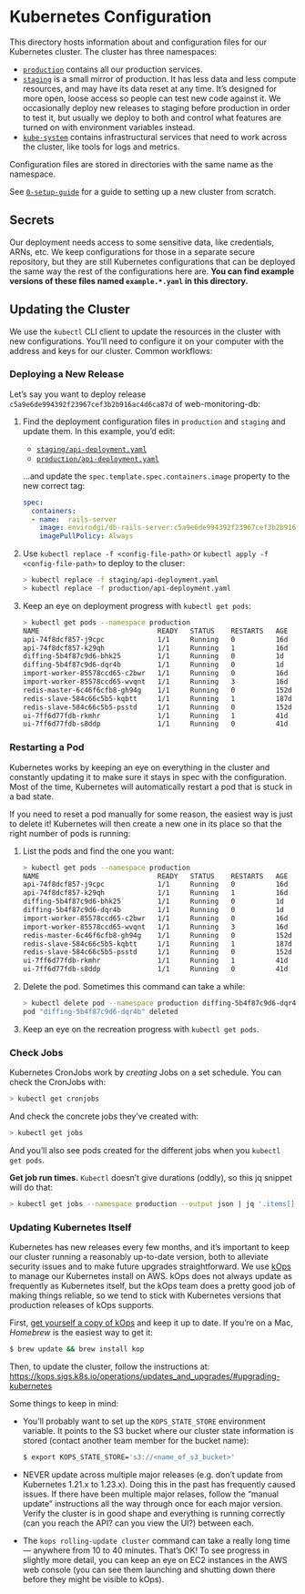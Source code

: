 # Kubernetes Configuration

This directory hosts information about and configuration files for our Kubernetes cluster. The cluster has three namespaces:

- [`production`](./production) contains all our production services.
- [`staging`](./staging) is a small mirror of production. It has less data and less compute resources, and may have its data reset at any time. It’s designed for more open, loose access so people can test new code against it. We occasionally deploy new releases to staging before production in order to test it, but usually we deploy to both and control what features are turned on with environment variables instead.
- [`kube-system`](./kube-system) contains infrastructural services that need to work across the cluster, like tools for logs and metrics.

Configuration files are stored in directories with the same name as the namespace.

See [`0-setup-guide`](./0-setup-guide) for a guide to setting up a new cluster from scratch.


## Secrets

Our deployment needs access to some sensitive data, like credentials, ARNs, etc. We keep configurations for those in a separate secure repository, but they are still Kubernetes configurations that can be deployed the same way the rest of the configurations here are. **You can find example versions of these files named `example.*.yaml` in this directory.**


## Updating the Cluster

We use the `kubectl` CLI client to update the resources in the cluster with new configurations. You’ll need to configure it on your computer with the address and keys for our cluster. Common workflows:


### Deploying a New Release

Let’s say you want to deploy release `c5a9e6de994392f23967cef3b2b916ac4d6ca87d` of web-monitoring-db:

1. Find the deployment configuration files in `production` and `staging` and update them. In this example, you’d edit:

    - [`staging/api-deployment.yaml`](./staging/api-deployment.yaml)
    - [`production/api-deployment.yaml`](./production/api-deployment.yaml)
    
    …and update the `spec.template.spec.containers.image` property to the new correct tag:
    
    ```yaml
    spec:
      containers:
      - name:  rails-server
        image: envirodgi/db-rails-server:c5a9e6de994392f23967cef3b2b916ac4d6ca87d
        imagePullPolicy: Always
    ```

2. Use `kubectl replace -f <config-file-path>` or `kubectl apply -f <config-file-path>` to deploy to the cluser:

    ```sh
    > kubectl replace -f staging/api-deployment.yaml
    > kubectl replace -f production/api-deployment.yaml
    ```

3. Keep an eye on deployment progress with `kubectl get pods`:

    ```sh
    > kubectl get pods --namespace production
    NAME                             READY   STATUS    RESTARTS   AGE
    api-74f8dcf857-j9cpc             1/1     Running   0          16d
    api-74f8dcf857-k29qh             1/1     Running   1          16d
    diffing-5b4f87c9d6-bhk25         1/1     Running   0          1d
    diffing-5b4f87c9d6-dqr4b         1/1     Running   0          1d
    import-worker-85578ccd65-c2bwr   1/1     Running   0          16d
    import-worker-85578ccd65-wvqnt   1/1     Running   3          16d
    redis-master-6c46f6cfb8-gh94g    1/1     Running   0          152d
    redis-slave-584c66c5b5-kqbtt     1/1     Running   1          187d
    redis-slave-584c66c5b5-psstd     1/1     Running   0          152d
    ui-7ff6d77fdb-rkmhr              1/1     Running   1          41d
    ui-7ff6d77fdb-s8ddp              1/1     Running   0          41d
    ```


### Restarting a Pod

Kubernetes works by keeping an eye on everything in the cluster and constantly updating it to make sure it stays in spec with the configuration. Most of the time, Kubernetes will automatically restart a pod that is stuck in a bad state.

If you need to reset a pod manually for some reason, the easiest way is just to delete it! Kubernetes will then create a new one in its place so that the right number of pods is running:

1. List the pods and find the one you want:

    ```sh
    > kubectl get pods --namespace production
    NAME                             READY   STATUS    RESTARTS   AGE
    api-74f8dcf857-j9cpc             1/1     Running   0          16d
    api-74f8dcf857-k29qh             1/1     Running   1          16d
    diffing-5b4f87c9d6-bhk25         1/1     Running   0          1d
    diffing-5b4f87c9d6-dqr4b         1/1     Running   0          1d
    import-worker-85578ccd65-c2bwr   1/1     Running   0          16d
    import-worker-85578ccd65-wvqnt   1/1     Running   3          16d
    redis-master-6c46f6cfb8-gh94g    1/1     Running   0          152d
    redis-slave-584c66c5b5-kqbtt     1/1     Running   1          187d
    redis-slave-584c66c5b5-psstd     1/1     Running   0          152d
    ui-7ff6d77fdb-rkmhr              1/1     Running   1          41d
    ui-7ff6d77fdb-s8ddp              1/1     Running   0          41d
    ```

2. Delete the pod. Sometimes this command can take a while:

    ```sh
    > kubectl delete pod --namespace production diffing-5b4f87c9d6-dqr4b
    pod "diffing-5b4f87c9d6-dqr4b" deleted
    ```

3. Keep an eye on the recreation progress with `kubectl get pods`.


### Check Jobs

Kubernetes CronJobs work by *creating* Jobs on a set schedule. You can check the CronJobs with:

```sh
> kubectl get cronjobs
```

And check the concrete jobs they’ve created with:

```sh
> kubectl get jobs
```

And you’ll also see pods created for the different jobs when you `kubectl get pods`.

**Get job run times.** `Kubectl` doesn’t give durations (oddly), so this jq snippet will do that:

```sh
> kubectl get jobs --namespace production --output json | jq '.items[] | (.status.completionTime | fromdateiso8601) as $completion | (.status.startTime | fromdateiso8601) as $start | {name: .metadata.name, date: .status.startTime, duration: ($completion - $start)}'
```


### Updating Kubernetes Itself

Kubernetes has new releases every few months, and it’s important to keep our cluster running a reasonably up-to-date version, both to alleviate security issues and to make future upgrades straightforward. We use [kOps](https://kops.sigs.k8s.io/) to manage our Kubernetes install on AWS. kOps does not always update as frequently as Kubernetes itself, but the kOps team does a pretty good job of making things reliable, so we tend to stick with Kubernetes versions that production releases of kOps supports.

First, [get yourself a copy of kOps](https://kops.sigs.k8s.io/getting_started/install/) and keep it up to date. If you’re on a Mac, *Homebrew* is the easiest way to get it:

```sh
$ brew update && brew install kop
```

Then, to update the cluster, follow the instructions at: https://kops.sigs.k8s.io/operations/updates_and_upgrades/#upgrading-kubernetes

Some things to keep in mind:

- You'll probably want to set up the `KOPS_STATE_STORE` environment variable. It points to the S3 bucket where our cluster state information is stored (contact another team member for the bucket name):

    ```sh
    $ export KOPS_STATE_STORE='s3://<name_of_s3_bucket>'
    ```

- NEVER update across multiple major releases (e.g. don’t update from Kubernetes 1.21.x to 1.23.x). Doing this in the past has frequently caused issues. If there have been multiple major relases, follow the “manual update” instructions all the way through once for each major version. Verify the cluster is in good shape and everything is running correctly (can you reach the API? can you view the UI?) between each.

- The `kops rolling-update cluster` command can take a really long time — anywhere from 10 to 40 minutes. That’s OK! To see progress in slightly more detail, you can keep an eye on EC2 instances in the AWS web console (you can see them launching and shutting down there before they might be visible to kOps).
